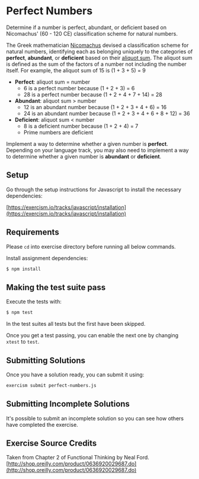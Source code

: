 # Perfect Numbers

Determine if a number is perfect, abundant, or deficient based on Nicomachus'
(60 - 120 CE) classification scheme for natural numbers.

The Greek mathematician [Nicomachus](https://en.wikipedia.org/wiki/Nicomachus)
devised a classification scheme for natural numbers, identifying each as
belonging uniquely to the categories of **perfect**, **abundant**, or
**deficient** based on their [aliquot
sum](https://en.wikipedia.org/wiki/Aliquot_sum). The aliquot sum is defined as
the sum of the factors of a number not including the number itself. For
example, the aliquot sum of 15 is (1 + 3 + 5) = 9

- **Perfect**: aliquot sum = number
  - 6 is a perfect number because (1 + 2 + 3) = 6
  - 28 is a perfect number because (1 + 2 + 4 + 7 + 14) = 28
- **Abundant**: aliquot sum > number
  - 12 is an abundant number because (1 + 2 + 3 + 4 + 6) = 16
  - 24 is an abundant number because (1 + 2 + 3 + 4 + 6 + 8 + 12) = 36
- **Deficient**: aliquot sum < number
  - 8 is a deficient number because (1 + 2 + 4) = 7
  - Prime numbers are deficient

Implement a way to determine whether a given number is **perfect**. Depending
on your language track, you may also need to implement a way to determine
whether a given number is **abundant** or **deficient**.

## Setup

Go through the setup instructions for Javascript to install the necessary
dependencies:

[https://exercism.io/tracks/javascript/installation](https://exercism.io/tracks/javascript/installation)

## Requirements

Please `cd` into exercise directory before running all below commands.

Install assignment dependencies:

```bash
$ npm install
```

## Making the test suite pass

Execute the tests with:

```bash
$ npm test
```

In the test suites all tests but the first have been skipped.

Once you get a test passing, you can enable the next one by changing `xtest` to
`test`.


## Submitting Solutions

Once you have a solution ready, you can submit it using:

```bash
exercism submit perfect-numbers.js
```

## Submitting Incomplete Solutions

It's possible to submit an incomplete solution so you can see how others have
completed the exercise.

## Exercise Source Credits

Taken from Chapter 2 of Functional Thinking by Neal Ford. [http://shop.oreilly.com/product/0636920029687.do](http://shop.oreilly.com/product/0636920029687.do)

